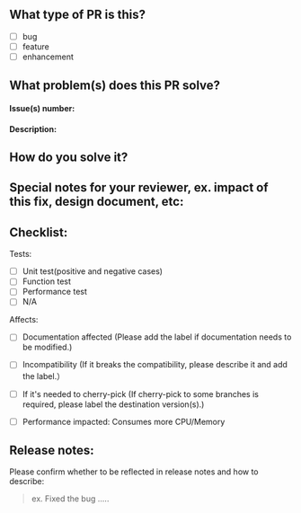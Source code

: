 <!--
Thanks for your contribution!
In order to review PR more efficiently, please add information according to the template.
-->

## What type of PR is this?
- [ ] bug
- [ ] feature
- [ ] enhancement

## What problem(s) does this PR solve?
#### Issue(s) number: 

#### Description:


## How do you solve it?



## Special notes for your reviewer, ex. impact of this fix, design document, etc:



## Checklist:
Tests:
- [ ] Unit test(positive and negative cases)
- [ ] Function test
- [ ] Performance test
- [ ] N/A

Affects:
- [ ] Documentation affected (Please add the label if documentation needs to be modified.)
- [ ] Incompatibility (If it breaks the compatibility, please describe it and add the label.）
- [ ] If it's needed to cherry-pick (If cherry-pick to some branches is required, please label the destination version(s).)
- [ ] Performance impacted: Consumes more CPU/Memory


## Release notes:

Please confirm whether to be reflected in release notes and how to describe:
> ex. Fixed the bug .....
